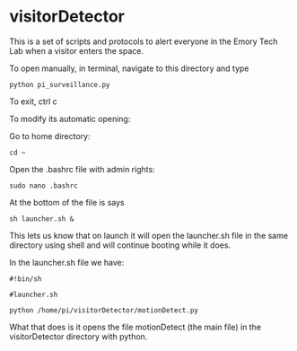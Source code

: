 # visitorDetector
This is a set of scripts and protocols to alert everyone in the Emory Tech Lab when a visitor enters the space.



To open manually, in terminal, navigate to this directory and type

	python pi_surveillance.py

To exit, ctrl c

To modify its automatic opening:

Go to home directory:

	cd ~
Open the .bashrc file with admin rights:

	sudo nano .bashrc 

At the bottom of the file is says 

	sh launcher.sh &

This lets us know that on launch it will open the launcher.sh file in the same directory using shell and will continue booting while it does.


In the launcher.sh file we have:

	#!bin/sh

	#launcher.sh

	python /home/pi/visitorDetector/motionDetect.py

What that does is it opens the file motionDetect (the main file) in the visitorDetector directory with python.

